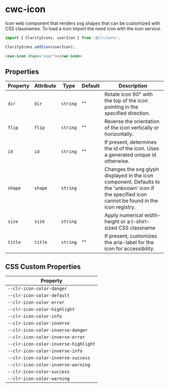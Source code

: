 # cwc-icon

Icon web component that renders svg shapes that can be customized with CSS classnames.
To load a icon import the need icon with the icon service.

```typescript
import { ClarityIcons, userIcon } from '@clr/core';

ClarityIcons.addIcon(userIcon);
```

```html
<cwc-icon shape="user"></cwc-icon>
```

## Properties

| Property | Attribute | Type     | Default | Description                                      |
|----------|-----------|----------|---------|--------------------------------------------------|
| `dir`    | `dir`     | `string` | ""      | Rotate icon 90° with the top of the icon pointing in the specified direction. |
| `flip`   | `flip`    | `string` | ""      | Reverse the orientation of the icon vertically or horizontally. |
| `id`     | `id`      | `string` | ""      | If present, determines the id of the icon. Uses a generated unique id otherwise. |
| `shape`  | `shape`   | `string` |         | Changes the svg glyph displayed in the icon component. Defaults to the 'unknown' icon if<br />the specified icon cannot be found in the icon registry. |
| `size`   | `size`    | `string` |         | Apply numerical width-height or a t-shirt-sized CSS classname |
| `title`  | `title`   | `string` | ""      | If present, customizes the aria-label for the icon for accessibility. |

## CSS Custom Properties

| Property                             |
|--------------------------------------|
| `--clr-icon-color-danger`            |
| `--clr-icon-color-default`           |
| `--clr-icon-color-error`             |
| `--clr-icon-color-highlight`         |
| `--clr-icon-color-info`              |
| `--clr-icon-color-inverse`           |
| `--clr-icon-color-inverse-danger`    |
| `--clr-icon-color-inverse-error`     |
| `--clr-icon-color-inverse-highlight` |
| `--clr-icon-color-inverse-info`      |
| `--clr-icon-color-inverse-success`   |
| `--clr-icon-color-inverse-warning`   |
| `--clr-icon-color-success`           |
| `--clr-icon-color-warning`           |
